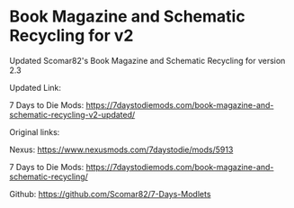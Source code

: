 # Book Magazine and Schematic Recycling for v2
Updated Scomar82's Book Magazine and Schematic Recycling for version 2.3

Updated Link:

7 Days to Die Mods: https://7daystodiemods.com/book-magazine-and-schematic-recycling-v2-updated/

Original links:

Nexus: https://www.nexusmods.com/7daystodie/mods/5913

7 Days to Die Mods: https://7daystodiemods.com/book-magazine-and-schematic-recycling/

Github: https://github.com/Scomar82/7-Days-Modlets
